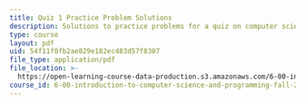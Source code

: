 ```yaml
---
title: Quiz 1 Practice Problem Solutions
description: Solutions to practice problems for a quiz on computer science and programming.
type: course
layout: pdf
uid: 54f11f0fb2ae829e182ec483d57f8307
file_type: application/pdf
file_location: >-
  https://open-learning-course-data-production.s3.amazonaws.com/6-00-introduction-to-computer-science-and-programming-fall-2008/54f11f0fb2ae829e182ec483d57f8307_quiz1_solution.pdf
course_id: 6-00-introduction-to-computer-science-and-programming-fall-2008
---
```

